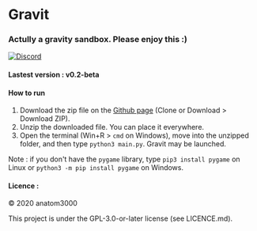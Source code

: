# Gravit
### Actully a gravity sandbox. Please enjoy this :)

[![Discord](https://img.shields.io/discord/657510572119687169?color=green&label=Join%20our%20Discord%20server&logoColor=blue)](https://discord.gg/acXgbHf)

#### Lastest version : v0.2-beta

#### How to run

1. Download the zip file on the [Github page](https://github.com/anatom3000/Gravit) (Clone or Download > Download ZIP).
2. Unzip the downloaded file. You can place it everywhere.
3. Open the terminal (Win+R > `cmd` on Windows), move into the unzipped folder, and then type `python3 main.py`. Gravit may be launched.

Note : if you don't have the `pygame` library, type `pip3 install pygame` on Linux or `python3 -m pip install pygame` on Windows.

#### Licence :

© 2020 anatom3000

This project is under the GPL-3.0-or-later license (see LICENCE.md). 
